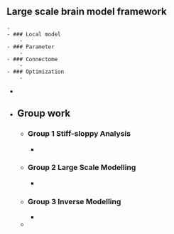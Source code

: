 ## Large scale brain model framework
	-
	- ### Local model
		-
	- ### Parameter
		-
	- ### Connectome
		-
	- ### Optimization
		-
-
- ## Group work
	- ### Group 1 Stiff-sloppy Analysis
		-
	- ### Group 2 Large Scale Modelling
		-
	- ### Group 3 Inverse Modelling
		-
	-